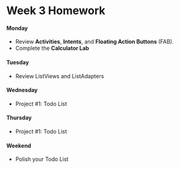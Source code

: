 # Week 3 Homework

#### Monday

* Review **Activities**, **Intents**, and **Floating Action Buttons** (FAB).
* Complete the **Calculator Lab**

#### Tuesday

* Review ListViews and ListAdapters

#### Wednesday

* Project #1: Todo List

#### Thursday

* Project #1: Todo List

#### Weekend

* Polish your Todo List

